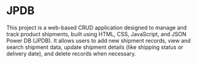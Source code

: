 # JPDB
This project is a web-based CRUD application designed to manage and track product shipments, built using HTML, CSS, JavaScript, and JSON Power DB (JPDB). It allows users to add new shipment records, view and search shipment data, update shipment details (like shipping status or delivery date), and delete records when necessary.
